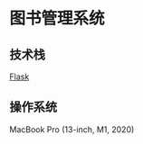 # 图书管理系统

## 技术栈

[Flask](https://flask.palletsprojects.com/)

## 操作系统

MacBook Pro (13-inch, M1, 2020)
